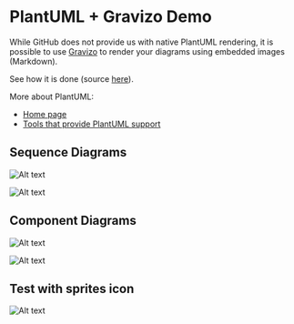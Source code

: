 # PlantUML + Gravizo Demo

While GitHub does not provide us with native PlantUML rendering,
it is possible to use [Gravizo](https://www.gravizo.com) to render
your diagrams using embedded images (Markdown).

See how it is done (source [here](https://raw.githubusercontent.com/htssouza/plantuml_with_gravizo/master/README.md)).

More about PlantUML:
- [Home page](http://plantuml.com)
- [Tools that provide PlantUML support](http://plantuml.com/running)

## Sequence Diagrams

![Alt text](https://g.gravizo.com/source/svg?https://raw.githubusercontent.com/htssouza/plantuml_with_gravizo/master/sequence1.plantuml)

![Alt text](https://g.gravizo.com/source/svg?https://raw.githubusercontent.com/htssouza/plantuml_with_gravizo/master/sequence2.plantuml)

## Component Diagrams

![Alt text](https://g.gravizo.com/source/svg?https://raw.githubusercontent.com/htssouza/plantuml_with_gravizo/master/component1.plantuml)

![Alt text](https://g.gravizo.com/source/svg?https://raw.githubusercontent.com/htssouza/plantuml_with_gravizo/master/component2.plantuml)

## Test with sprites icon

![Alt text](https://raw.githubusercontent.com/14FRS851/plantuml_with_gravizo/master/plantuml-icon-font-sprites.plantuml)
